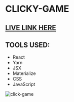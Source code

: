 # CLICKY-GAME 

## [LIVE LINK HERE](https://lit-wildwood-52008.herokuapp.com/)

## TOOLS USED: 
- React
- Yarn
- JSX
- Materialize
- CSS
- JavaScript

![click-game](https://user-images.githubusercontent.com/40511023/50923163-e6c23e80-1411-11e9-9328-01ad84f7231e.jpg)
